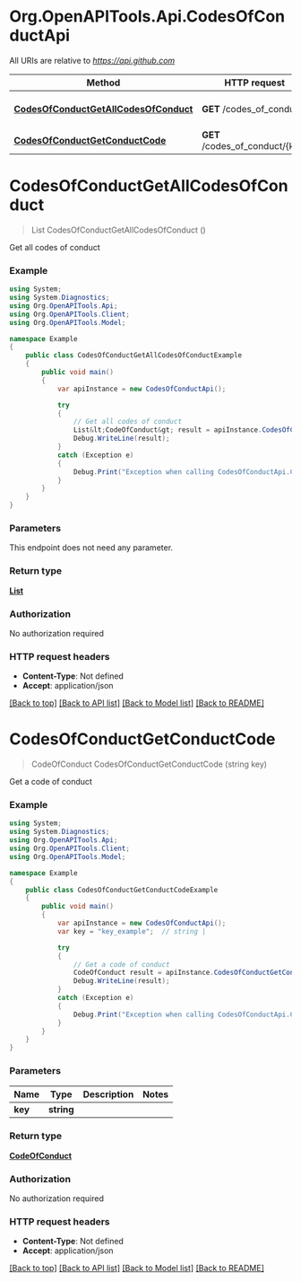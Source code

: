 # Org.OpenAPITools.Api.CodesOfConductApi

All URIs are relative to *https://api.github.com*

Method | HTTP request | Description
------------- | ------------- | -------------
[**CodesOfConductGetAllCodesOfConduct**](CodesOfConductApi.md#codesofconductgetallcodesofconduct) | **GET** /codes_of_conduct | Get all codes of conduct
[**CodesOfConductGetConductCode**](CodesOfConductApi.md#codesofconductgetconductcode) | **GET** /codes_of_conduct/{key} | Get a code of conduct


<a name="codesofconductgetallcodesofconduct"></a>
# **CodesOfConductGetAllCodesOfConduct**
> List<CodeOfConduct> CodesOfConductGetAllCodesOfConduct ()

Get all codes of conduct



### Example
```csharp
using System;
using System.Diagnostics;
using Org.OpenAPITools.Api;
using Org.OpenAPITools.Client;
using Org.OpenAPITools.Model;

namespace Example
{
    public class CodesOfConductGetAllCodesOfConductExample
    {
        public void main()
        {
            var apiInstance = new CodesOfConductApi();

            try
            {
                // Get all codes of conduct
                List&lt;CodeOfConduct&gt; result = apiInstance.CodesOfConductGetAllCodesOfConduct();
                Debug.WriteLine(result);
            }
            catch (Exception e)
            {
                Debug.Print("Exception when calling CodesOfConductApi.CodesOfConductGetAllCodesOfConduct: " + e.Message );
            }
        }
    }
}
```

### Parameters
This endpoint does not need any parameter.

### Return type

[**List<CodeOfConduct>**](CodeOfConduct.md)

### Authorization

No authorization required

### HTTP request headers

 - **Content-Type**: Not defined
 - **Accept**: application/json

[[Back to top]](#) [[Back to API list]](../README.md#documentation-for-api-endpoints) [[Back to Model list]](../README.md#documentation-for-models) [[Back to README]](../README.md)

<a name="codesofconductgetconductcode"></a>
# **CodesOfConductGetConductCode**
> CodeOfConduct CodesOfConductGetConductCode (string key)

Get a code of conduct



### Example
```csharp
using System;
using System.Diagnostics;
using Org.OpenAPITools.Api;
using Org.OpenAPITools.Client;
using Org.OpenAPITools.Model;

namespace Example
{
    public class CodesOfConductGetConductCodeExample
    {
        public void main()
        {
            var apiInstance = new CodesOfConductApi();
            var key = "key_example";  // string | 

            try
            {
                // Get a code of conduct
                CodeOfConduct result = apiInstance.CodesOfConductGetConductCode(key);
                Debug.WriteLine(result);
            }
            catch (Exception e)
            {
                Debug.Print("Exception when calling CodesOfConductApi.CodesOfConductGetConductCode: " + e.Message );
            }
        }
    }
}
```

### Parameters

Name | Type | Description  | Notes
------------- | ------------- | ------------- | -------------
 **key** | **string**|  | 

### Return type

[**CodeOfConduct**](CodeOfConduct.md)

### Authorization

No authorization required

### HTTP request headers

 - **Content-Type**: Not defined
 - **Accept**: application/json

[[Back to top]](#) [[Back to API list]](../README.md#documentation-for-api-endpoints) [[Back to Model list]](../README.md#documentation-for-models) [[Back to README]](../README.md)

